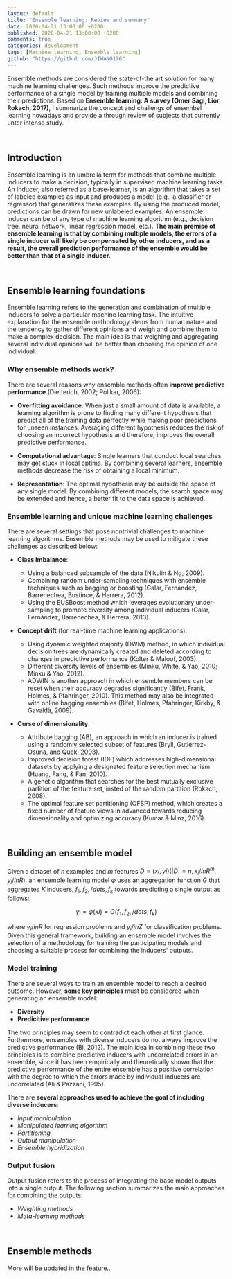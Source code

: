 ```yaml
---
layout: default
title: "Ensemble learning: Review and summary"
date: 2020-04-21 13:00:00 +0200
published: 2020-04-21 13:00:00 +0200
comments: true
categories: development
tags: [Machine learning, Ensemble learning]
github: "https://github.com/JIWANG176"
---
```

Ensemble methods are considered the state-of-the art solution for many machine learning challenges. Such methods improve the predictive performance of a single model by training multiple models and combining their predictions. Based on **Ensemble learning: A survey (Omer Sagi, Lior Rokach, 2017)**, I summarize the concept and challengs of ensembel learning nowadays and provide a through review of subjects that currently unter intense study.
<!--more-->

&nbsp;
## Introduction
Ensemble learning is an umbrella term for methods that combine multiple inducers to make a decision, typically in supervised machine learning tasks. An inducer, also referred as a base-learner, is an algorithm that takes a set of labeled examples as input and produces a model (e.g., a classifier or regressor) that generalizes these examples. By using the produced model, predictions can be drawn for new unlabeled examples. An ensemble inducer can be of any type of machine learning algorithm (e.g., decision tree, neural network, linear regression model, etc.). **The main premise of ensemble learning is that by combining multiple models, the errors of a single inducer will likely be compensated by other inducers, and as a result, the overall prediction performance of the ensemble would be better than that of a single inducer.**





&nbsp;
## Ensemble learning foundations
Ensemble learning refers to the generation and combination of multiple inducers to solve a particular machine learning task. The intuitive explanation for the ensemble methodology stems from human nature and the tendency to gather different opinions and weigh and combine them to make a complex decision. The main idea is that weighing and aggregating several individual opinions will be better than choosing the opinion of one individual. 

### Why ensemble methods work?
There are several reasons why ensemble methods often **improve predictive performance** (Dietterich, 2002; Polikar, 2006):

- **Overfitting avoidance**: When just a small amount of data is available, a learning algorithm is prone to finding many different hypothesis that predict all of the training data perfectly while making poor predictions for unseen instances. Averaging different hypothesis reduces the risk of choosing an incorrect hypothesis and therefore, improves the overall predictive performance.

- **Computational advantage**: Single learners that conduct local searches may get stuck in local optima. By combining several learners, ensemble methods decrease the risk of obtaining a local minimum.

- **Representation**: The optimal hypothesis may be outside the space of any single model. By combining different models, the search space may be extended and hence, a better fit to the data space is achieved.

### Ensemble learning and unique machine learning challenges
There are several settings that pose nontrivial challenges to machine learning algorithms. Ensemble methods may be used to mitigate these challenges as described below:
- **Class imbalance**:
    - Using a balanced subsample of the data (Nikulin & Ng, 2009).
    - Combining random under-sampling techniques with ensemble techniques such as bagging or boosting (Galar, Fernandez, Barrenechea, Bustince, & Herrera, 2012).
    - Using the EUSBoost method which leverages evolutionary under-sampling to promote diversity among individual inducers (Galar, Fernández, Barrenechea, & Herrera, 2013).

- **Concept drift** (for real-time machine learning applications):
    - Using dynamic weighted majority (DWM) method, in which individual decision trees are dynamically created and deleted according to changes in predictive performance (Kolter & Maloof, 2003).
    - Different diversity levels of ensembles (Minku, White, & Yao, 2010; Minku & Yao, 2012).
    - ADWIN is another approach in which ensemble members can be reset when their accuracy degrades significantly (Bifet, Frank, Holmes, & Pfahringer, 2010). This method may also be integrated with online bagging ensembles (Bifet, Holmes, Pfahringer, Kirkby, & Gavaldà, 2009).

- **Curse of dimensionality**:
    - Attribute bagging (AB), an approach in which an inducer is trained using a randomly selected subset of features (Bryll, Gutierrez-Osuna, and Quek, 2003).
    - Improved decision forest (IDF) which addresses high-dimensional datasets by applying a designated feature selection mechanism (Huang, Fang, & Fan, 2010).
    - A genetic algorithm that searches for the best mutually exclusive partition of the feature set, insted of the random partition (Rokach, 2008).
    - The optimal feature set partitioning (OFSP) method, which creates a fixed number of feature views in advanced towards reducing dimensionality and optimizing accuracy (Kumar & Minz, 2016).






&nbsp;
## Building an ensemble model
Given a dataset of $n$ examples and $m$ features $D = {(xi, yi)} (|D| = n, x_i/in R^m, y_i/in R)$, an ensemble learning model $φ$ uses an aggregation function $G$ that aggregates $K$ inducers, ${f_1, f_2, /dots, f_k}$ towards predicting a single output as follows:

$$y_i = φ(xi) = G(f_1, f_2, /dots, f_k)$$

where $y_i/in R$ for regression problems and $y_i/in Z$ for classification problems. Given this general framework, building an ensemble model involves the selection of a methodology for training the participating models and choosing a suitable process for combining the inducers' outputs.

### Model training
There are several ways to train an ensemble model to reach a desired outcome. However, **some key principles** must be considered when generating an ensemble model:
- **Diversity**
- **Predicitive performance**

The two principles may seem to contradict each other at first glance. Furthermore, ensembles with diverse inducers do not always improve the predictive performance (Bi, 2012). The main idea in combining these two principles is to combine predictive inducers with uncorrelated errors in an ensemble, since it has been empirically and theoretically shown that the predictive performance of the entire ensemble has a positive correlation with the degree to which the errors made by individual inducers are uncorrelated (Ali & Pazzani, 1995). 

There are **several approaches used to achieve the goal of including diverse inducers**:
- *Input manipulation*
- *Manipulated learning algorithm*
- *Partitioning*
- *Output manipulation*
- *Ensemble hybridization*

### Output fusion
Output fusion refers to the process of integrating the base model outputs into a single output. The following section summarizes the main approaches for combining the outputs:
- *Weighting methods*
- *Meta-learning methods*





&nbsp;
## Ensemble methods
More will be updated in the feature..


&nbsp;
